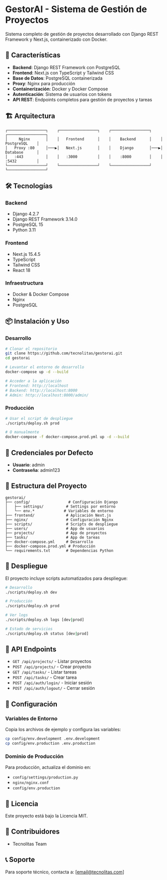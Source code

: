 # GestorAI - Sistema de Gestión de Proyectos

Sistema completo de gestión de proyectos desarrollado con Django REST Framework y Next.js, containerizado con Docker.

## 🚀 Características

- **Backend**: Django REST Framework con PostgreSQL
- **Frontend**: Next.js con TypeScript y Tailwind CSS
- **Base de Datos**: PostgreSQL containerizada
- **Proxy**: Nginx para producción
- **Containerización**: Docker y Docker Compose
- **Autenticación**: Sistema de usuarios con tokens
- **API REST**: Endpoints completos para gestión de proyectos y tareas

## 🏗️ Arquitectura

```
┌─────────────────┐    ┌─────────────────┐    ┌─────────────────┐    ┌─────────────────┐
│     Nginx       │    │   Frontend      │    │    Backend      │    │   PostgreSQL    │
│   Proxy :80     │───▶│   Next.js       │    │    Django       │───▶│   Database      │
│   :443          │    │   :3000         │    │    :8000        │    │   :5432         │
└─────────────────┘    └─────────────────┘    └─────────────────┘    └─────────────────┘
```

## 🛠️ Tecnologías

### Backend
- Django 4.2.7
- Django REST Framework 3.14.0
- PostgreSQL 15
- Python 3.11

### Frontend
- Next.js 15.4.5
- TypeScript
- Tailwind CSS
- React 18

### Infraestructura
- Docker & Docker Compose
- Nginx
- PostgreSQL

## 📦 Instalación y Uso

### Desarrollo

```bash
# Clonar el repositorio
git clone https://github.com/tecnolitas/gestorai.git
cd gestorai

# Levantar el entorno de desarrollo
docker-compose up -d --build

# Acceder a la aplicación
# Frontend: http://localhost
# Backend: http://localhost:8000
# Admin: http://localhost:8000/admin/
```

### Producción

```bash
# Usar el script de despliegue
./scripts/deploy.sh prod

# O manualmente
docker-compose -f docker-compose.prod.yml up -d --build
```

## 🔐 Credenciales por Defecto

- **Usuario**: admin
- **Contraseña**: admin123

## 📁 Estructura del Proyecto

```
gestorai/
├── config/                 # Configuración Django
│   ├── settings/          # Settings por entorno
│   └── env.*             # Variables de entorno
├── frontend/              # Aplicación Next.js
├── nginx/                 # Configuración Nginx
├── scripts/               # Scripts de despliegue
├── users/                 # App de usuarios
├── projects/              # App de proyectos
├── tasks/                 # App de tareas
├── docker-compose.yml     # Desarrollo
├── docker-compose.prod.yml # Producción
└── requirements.txt       # Dependencias Python
```

## 🚀 Despliegue

El proyecto incluye scripts automatizados para despliegue:

```bash
# Desarrollo
./scripts/deploy.sh dev

# Producción
./scripts/deploy.sh prod

# Ver logs
./scripts/deploy.sh logs [dev|prod]

# Estado de servicios
./scripts/deploy.sh status [dev|prod]
```

## 📝 API Endpoints

- `GET /api/projects/` - Listar proyectos
- `POST /api/projects/` - Crear proyecto
- `GET /api/tasks/` - Listar tareas
- `POST /api/tasks/` - Crear tarea
- `POST /api/auth/login/` - Iniciar sesión
- `POST /api/auth/logout/` - Cerrar sesión

## 🔧 Configuración

### Variables de Entorno

Copia los archivos de ejemplo y configura las variables:

```bash
cp config/env.development .env.development
cp config/env.production .env.production
```

### Dominio de Producción

Para producción, actualiza el dominio en:
- `config/settings/production.py`
- `nginx/nginx.conf`
- `config/env.production`

## 📄 Licencia

Este proyecto está bajo la Licencia MIT.

## 👥 Contribuidores

- Tecnolitas Team

## 📞 Soporte

Para soporte técnico, contacta a: [email@tecnolitas.com]